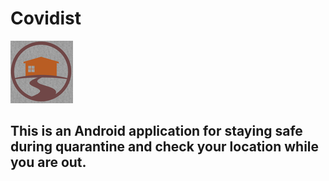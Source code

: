 # Covidist
![alt text](https://github.com/menaov/Covidist/blob/master/covidist.png "Covidist Logo")

## This is an Android application for staying safe during quarantine and check your location while you are out.


